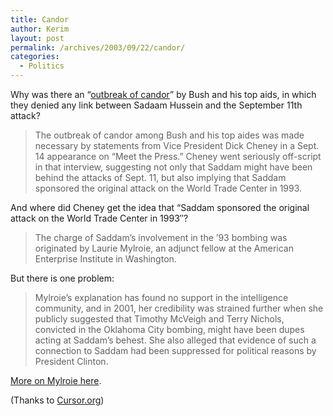 ```yaml
---
title: Candor
author: Kerim
layout: post
permalink: /archives/2003/09/22/candor/
categories:
  - Politics
---
```

Why was there an &#8220;<a href="http://216.239.33.104/search?q=cache:nWEE4O5qUuMJ:www.ajc.com/opinion/content/opinion/bookman/+%22Now+where+would+they+get+an+idea+like+that%3F%22++Bookman&#38;hl=en&#38;ie=UTF-8" onclick="_gaq.push(['_trackEvent', 'outbound-article', 'http://216.239.33.104/search?q=cache:nWEE4O5qUuMJ:www.ajc.com/opinion/content/opinion/bookman/+%22Now+where+would+they+get+an+idea+like+that%3F%22++Bookman&hl=en&ie=UTF-8', 'outbreak of candor']);" >outbreak of candor</a>&#8221; by Bush and his top aids, in which they denied any link between Sadaam Hussein and the September 11th attack?


>   The outbreak of candor among Bush and his top aides was made necessary by statements from Vice President Dick Cheney in a Sept. 14 appearance on &#8220;Meet the Press.&#8221; Cheney went seriously off-script in that interview, suggesting not only that Saddam might have been behind the attacks of Sept. 11, but also implying that Saddam sponsored the original attack on the World Trade Center in 1993.


And where did Cheney get the idea that &#8220;Saddam sponsored the original attack on the World Trade Center in 1993&#8243;?


>   The charge of Saddam&#8217;s involvement in the &#8217;93 bombing was originated by Laurie Mylroie, an adjunct fellow at the American Enterprise Institute in Washington.


But there is one problem:


>   Mylroie&#8217;s explanation has found no support in the intelligence community, and in 2001, her credibility was strained further when she publicly suggested that Timothy McVeigh and Terry Nichols, convicted in the Oklahoma City bombing, might have been dupes acting at Saddam&#8217;s behest. She also alleged that evidence of such a connection to Saddam had been suppressed for political reasons by President Clinton.


<a href="http://www.wnd.com/news/printer-friendly.asp?ARTICLE_ID=33705" onclick="_gaq.push(['_trackEvent', 'outbound-article', 'http://www.wnd.com/news/printer-friendly.asp?ARTICLE_ID=33705', 'More on Mylroie here']);" >More on Mylroie here</a>.

(Thanks to <a href="http://www.cursor.org/" onclick="_gaq.push(['_trackEvent', 'outbound-article', 'http://www.cursor.org/', 'Cursor.org']);" >Cursor.org</a>)


